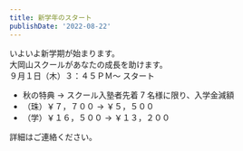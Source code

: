 ```yaml
---
title: 新学年のスタート
publishDate: '2022-08-22'
---
```


いよいよ新学期が始まります。\
大岡山スクールがあなたの成長を助けます。\
９月１日（木）３：４５ＰＭ～ スタート

- 秋の特典 → スクール入塾者先着 7 名様に限り、入学金減額
- （珠）￥７，７００ → ￥５，５００
- （学）￥１６，５００ → ￥１３，２００

詳細はご連絡ください。
